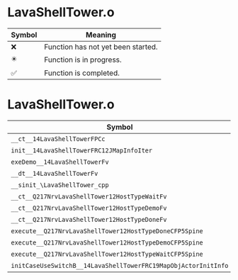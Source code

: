 # LavaShellTower.o
| Symbol | Meaning 
| ------------- | ------------- 
| :x: | Function has not yet been started. 
| :eight_pointed_black_star: | Function is in progress. 
| :white_check_mark: | Function is completed. 


# LavaShellTower.o
| Symbol | Decompiled? |
| ------------- | ------------- |
| `__ct__14LavaShellTowerFPCc` | :x: |
| `init__14LavaShellTowerFRC12JMapInfoIter` | :x: |
| `exeDemo__14LavaShellTowerFv` | :x: |
| `__dt__14LavaShellTowerFv` | :x: |
| `__sinit_\LavaShellTower_cpp` | :x: |
| `__ct__Q217NrvLavaShellTower12HostTypeWaitFv` | :x: |
| `__ct__Q217NrvLavaShellTower12HostTypeDemoFv` | :x: |
| `__ct__Q217NrvLavaShellTower12HostTypeDoneFv` | :x: |
| `execute__Q217NrvLavaShellTower12HostTypeDoneCFP5Spine` | :x: |
| `execute__Q217NrvLavaShellTower12HostTypeDemoCFP5Spine` | :x: |
| `execute__Q217NrvLavaShellTower12HostTypeWaitCFP5Spine` | :x: |
| `initCaseUseSwitchB__14LavaShellTowerFRC19MapObjActorInitInfo` | :x: |
